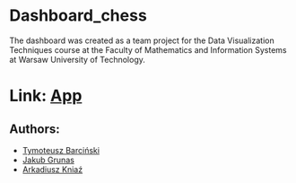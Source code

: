 # Dashboard_chess
The dashboard was created as a team project for the Data Visualization Techniques course at the Faculty of Mathematics and Information Systems at  Warsaw University of Technology.

# Link: [App](https://arkadiusz-kniaz-projects.shinyapps.io/Chess_Project/)

## Authors:
- [Tymoteusz Barciński](https://github.com/tbarcinski)
- [Jakub Grunas](https://github.com/grooney39)
- [Arkadiusz Kniaź](https://github.com/arekkn)

